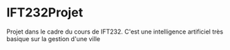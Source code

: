 IFT232Projet
============

Projet dans le cadre du cours de IFT232. C'est une intelligence artificiel très basique sur la gestion d'une ville
